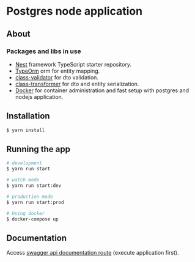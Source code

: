 # Postgres node application

## About

### Packages and libs in use

- [Nest](https://github.com/nestjs/nest) framework TypeScript starter repository.
- [TypeOrm](https://typeorm.io/#/) orm for entity mapping.
- [class-validator](https://github.com/typestack/class-validator) for dto validation.
- [class-transformer](https://github.com/typestack/class-transformer) for dto and entity serialization.
- [Docker](https://www.docker.com/) for container administration and fast setup with postgres and nodejs application.

## Installation

```bash
$ yarn install
```

## Running the app

```bash
# development
$ yarn run start

# watch mode
$ yarn run start:dev

# production mode
$ yarn run start:prod

# Using docker
$ docker-compose up
```
## Documentation

Access [swagger api documentation route](http://localhost:3000/api) (execute application first).
